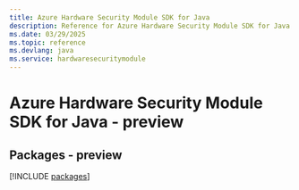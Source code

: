 ```yaml
---
title: Azure Hardware Security Module SDK for Java
description: Reference for Azure Hardware Security Module SDK for Java
ms.date: 03/29/2025
ms.topic: reference
ms.devlang: java
ms.service: hardwaresecuritymodule
---
```

# Azure Hardware Security Module SDK for Java - preview
## Packages - preview
[!INCLUDE [packages](hardware-security-module-index.md)]